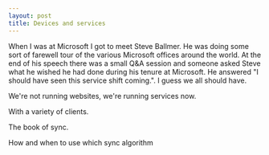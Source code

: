 ```yaml
---
layout: post
title: Devices and services
---
```

When I was at Microsoft I got to meet Steve Ballmer. He was doing some sort of farewell tour of the various Microsoft offices around the world. At the end of his speech there was a small Q&A session and someone asked Steve what he wished he had done during his tenure at Microsoft. He answered "I should have seen this service shift coming.". I guess we all should have. 

We're not running websites, we're running services now.

With a variety of clients.

The book of sync. 

How and when to use which sync algorithm

